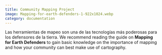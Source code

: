 ```yaml
---
title: Community Mapping Project
image: Mapping-for-earth-defenders-1-922x1024.webp
category: documentation
---
```


Las herramientas de mapeo son una de las tecnologías más poderosas para los defensores de la tierra. We recommend reading the guide on **Mapping for Earth Defenders** to gain basic knowledge on the importance of mapping and how your community can best make use of cartography.

<app-button :color="true" localurl=":8086/all/https://www.earthdefenderstoolkit.com/toolkit/mapping-for-earth-defenders/" text="Read the guide"></app-button>
